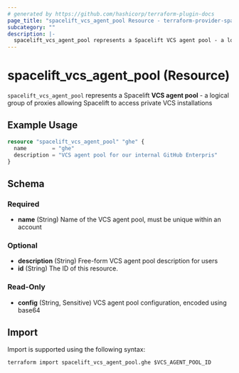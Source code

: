 ```yaml
---
# generated by https://github.com/hashicorp/terraform-plugin-docs
page_title: "spacelift_vcs_agent_pool Resource - terraform-provider-spacelift"
subcategory: ""
description: |-
  spacelift_vcs_agent_pool represents a Spacelift VCS agent pool - a logical group of proxies allowing Spacelift to access private VCS installations
---
```


# spacelift_vcs_agent_pool (Resource)

`spacelift_vcs_agent_pool` represents a Spacelift **VCS agent pool** - a logical group of proxies allowing Spacelift to access private VCS installations

## Example Usage

```terraform
resource "spacelift_vcs_agent_pool" "ghe" {
  name        = "ghe"
  description = "VCS agent pool for our internal GitHub Enterpris"
}
```

<!-- schema generated by tfplugindocs -->
## Schema

### Required

- **name** (String) Name of the VCS agent pool, must be unique within an account

### Optional

- **description** (String) Free-form VCS agent pool description for users
- **id** (String) The ID of this resource.

### Read-Only

- **config** (String, Sensitive) VCS agent pool configuration, encoded using base64

## Import

Import is supported using the following syntax:

```shell
terraform import spacelift_vcs_agent_pool.ghe $VCS_AGENT_POOL_ID
```
